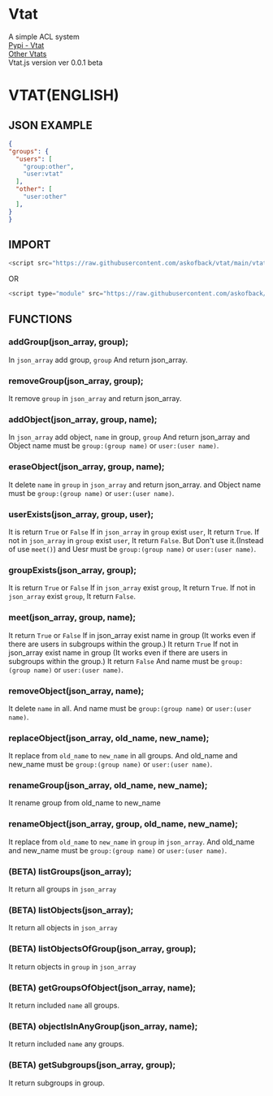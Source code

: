 # Vtat
A simple ACL system<br>
[Pypi - Vtat](https://pypi.org/project/vtat/)<br>
[Other Vtats](https://github.com/askofback)<br>
Vtat.js version ver 0.0.1 beta
# VTAT(ENGLISH)
## JSON EXAMPLE
```json
{
"groups": {
  "users": [
    "group:other",
    "user:vtat"
  ],
  "other": [
    "user:other"
  ],
}
}
```
## IMPORT
```javascript
<script src="https://raw.githubusercontent.com/askofback/vtat/main/vtat.js">
```
OR
```javascript
<script type="module" src="https://raw.githubusercontent.com/askofback/vtat/main/vtat.js">
```
## FUNCTIONS
### addGroup(json_array, group);
In `json_array` add group, `group`
And return json_array.
### removeGroup(json_array, group);
It remove `group` in `json_array`
and return json_array.
### addObject(json_array, group, name);
In `json_array` add object, `name` in group, `group`
And return json_array
and Object name must be `group:(group name)` or `user:(user name)`.
### eraseObject(json_array, group, name);
It delete `name` in `group` in `json_array`
and return json_array.
and Object name must be `group:(group name)` or `user:(user name)`.
### userExists(json_array, group, user);
It is return `True` or `False`
If in `json_array` in `group` exist `user`,
It return `True`.
If not in `json_array` in `group` exist `user`,
It return `False`.
But Don't use it.(Instead of use `meet()`)
and Uesr must be `group:(group name)` or `user:(user name)`.
### groupExists(json_array, group);
It is return `True` or `False`
If in `json_array` exist `group`,
It return `True`.
If not in `json_array` exist `group`,
It return `False`.
### meet(json_array, group, name);
It return `True` or `False`
If in json_array exist name in group (It works even if there are users in subgroups within the group.)
It return `True`
If not in json_array exist name in group (It works even if there are users in subgroups within the group.)
It return `False`
And name must be `group:(group name)` or `user:(user name)`.
### removeObject(json_array, name);
It delete `name` in all.
And name must be `group:(group name)` or `user:(user name)`.
### replaceObject(json_array, old_name, new_name);
It replace from `old_name` to `new_name` in all groups.
And old_name and new_name must be `group:(group name)` or `user:(user name)`.
### renameGroup(json_array, old_name, new_name);
It rename group from old_name to new_name
### renameObject(json_array, group, old_name, new_name);
It replace from `old_name` to `new_name` in `group` in `json_array`.
And old_name and new_name must be `group:(group name)` or `user:(user name)`.
### (BETA) listGroups(json_array);
It return all groups in `json_array`
### (BETA) listObjects(json_array);
It return all objects in `json_array`
### (BETA) listObjectsOfGroup(json_array, group);
It return objects in `group` in `json_array`
### (BETA) getGroupsOfObject(json_array, name);
It return included `name` all groups.
### (BETA) objectIsInAnyGroup(json_array, name);
It return included `name` any groups.
### (BETA) getSubgroups(json_array, group);
It return subgroups in group.
